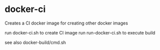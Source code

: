 # docker-ci
Creates a CI docker image for creating other docker images

run docker-ci.sh to create CI image
run run-docker-ci.sh to execute build

see also docker-build/cmd.sh
